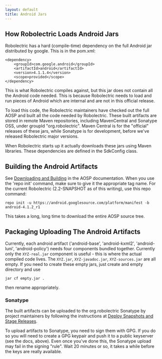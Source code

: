 ```yaml
---
layout: default
title: Android Jars
---
```


## How Robolectric Loads Android Jars

Robolectric has a hard (compile-time) dependency on the full Android jar distributed by google. This is in the pom.xml:


	<dependency>
	    <groupId>com.google.android</groupId>
	    <artifactId>android</artifactId>
	    <version>4.1.1.4</version>
	    <scope>provided</scope>
	</dependency>


This is what Robolectric compiles against, but this jar does not contain all the Android code needed. This is because Robolectric needs to load and run pieces of Android which are internal and are not in this official release.

To load this code, the Robolectric maintainers have checked out the full AOSP and built all the code needed by Robolectric. These built artifacts are stored in remote Maven repositories, including MavenCentral and Sonatype OSS, under groupId "org.robolectric". Maven Central is for the "official" releases of these jars, while Sonatype is for development, before we've released Robolectric major versions.

When Robolectric starts up it actually downloads these jars using Maven libraries. These dependencies are defined in the SdkConfig class.

## Building the Android Artifacts

See [Downloading and Building](http://source.android.com/source/building.html) in the AOSP documentation. When you use the 'repo init' command, make sure to give it the appropriate tag name. For the current Robolectric (2.2-SNAPSHOT as of this writing), use this repo command:

	repo init -u https://android.googlesource.com/platform/manifest -b android-4.1.2_r1

This takes a long, long time to download the entire AOSP source tree.

## Packaging Uploading The Android Artifacts

Currently, each android artifact ('android-base', 'android-kxml2', 'android-luni', 'android-policy') needs four components bundled together. Currently only the `XYZ-real.jar` component is useful - this is where the actual compiled code lives. The `XYZ.jar`, `XYZ-javadoc.jar`, `XYZ-sources.jar` are all empty. If you need to create these empty jars, just create and empty directory and use

	jar cf empty.jar .

then rename appropriately.

### Sonatype
The built artifacts can be uploaded to the org.robolectric Sonatype by project maintainers by following the instructions at [Deploy Snapshots and Stage Releases](https://docs.sonatype.org/display/Repository/Sonatype+OSS+Maven+Repository+Usage+Guide#SonatypeOSSMavenRepositoryUsageGuide-7a.DeploySnapshotsandStageReleaseswithMaven).

To upload artifacts to Sonatype, you need to sign them with GPG. If you do so you will need to create a GPG keypair and push it to a public keyserver (see the docs, above). Even once you've done this, the Sonatype upload may fail in the signing "rule". Wait 20 minutes or so, it takes a while before the keys are really available.